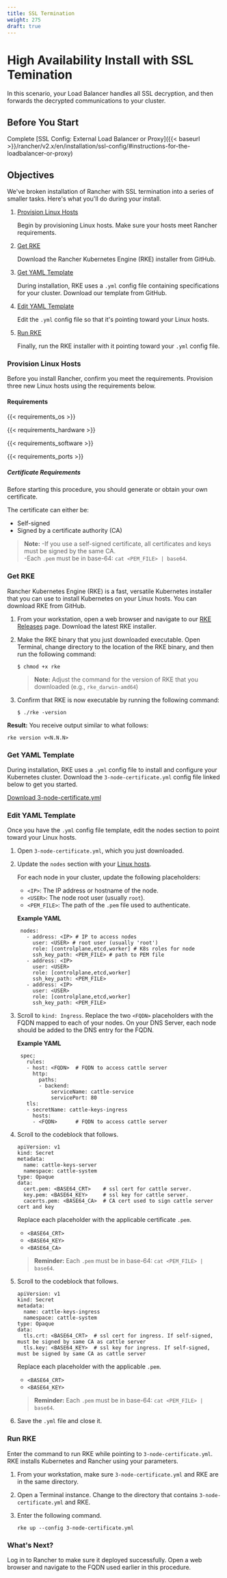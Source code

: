 ```yaml
---
title: SSL Termination
weight: 275
draft: true
---
```

# High Availability Install with SSL Temination

In this scenario, your Load Balancer handles all SSL decryption, and then forwards the decrypted communications to your cluster.

## Before You Start

Complete [SSL Config: External Load Balancer or Proxy]({{< baseurl >}}/rancher/v2.x/en/installation/ssl-config/#instructions-for-the-loadbalancer-or-proxy)

## Objectives

We've broken installation of Rancher with SSL termination into a series of smaller tasks. Here's what you'll do during your install.

1. [Provision Linux Hosts](#provision-linux-hosts)

	Begin by provisioning Linux hosts. Make sure your hosts meet Rancher requirements.

2. [Get RKE](#get-rke)

	Download the Rancher Kubernetes Engine (RKE) installer from GitHub.

3. [Get YAML Template](#get-yaml-template)

	During installation, RKE uses a `.yml` config file containing specifications for your cluster. Download our template from GitHub.

4. [Edit YAML Template](#edit-yaml-template)

	Edit the `.yml` config file so that it's pointing toward your Linux hosts.

5. [Run RKE](#run-rke)

	Finally, run the RKE installer with it pointing toward your `.yml` config file.

### Provision Linux Hosts

Before you install Rancher, confirm you meet the requirements. Provision three new Linux hosts using the requirements below.

#### Requirements

{{< requirements_os >}}

{{< requirements_hardware >}}

{{< requirements_software >}}

{{< requirements_ports >}}

##### Certificate Requirements

Before starting this procedure, you should generate or obtain your own certificate.

The certificate can either be:

- Self-signed
- Signed by a certificate authority (CA)

>**Note:**
>-If you use a self-signed certificate, all certificates and keys must be signed by the same CA.<br/>
>-Each `.pem` must be in base-64: `cat <PEM_FILE> | base64`.



### Get RKE

Rancher Kubernetes Engine (RKE) is a fast, versatile Kubernetes installer that you can use to install Kubernetes on your Linux hosts. You can download RKE from GitHub.

1. From your workstation, open a web browser and navigate to our [RKE Releases](https://github.com/rancher/rke/releases) page. Download the latest RKE installer.

2. Make the RKE binary that you just downloaded executable. Open Terminal, change directory to the location of the RKE binary, and then run the following command:

    ```
    $ chmod +x rke
    ```

    >**Note:** Adjust the command for the version of RKE that you downloaded (e.g., `rke_darwin-amd64`)

3.  Confirm that RKE is now executable by running the following command:

    ```
    $ ./rke -version
    ```

**Result:** You receive output similar to what follows:
```
rke version v<N.N.N>
```

### Get YAML Template

During installation, RKE uses a `.yml` config file to install and configure your Kubernetes cluster. Download the `3-node-certificate.yml` config file linked below to get you started.

[Download 3-node-certificate.yml](https://github.com/rancher/rancher/blob/master/rke-templates/3-node-certificate.yml)

### Edit YAML Template

Once you have the `.yml` config file template, edit the nodes section to point toward your Linux hosts.

1. Open `3-node-certificate.yml`, which you just downloaded.

2. Update the `nodes` section with your [Linux hosts](#provision-linux-hosts).

	For each node in your cluster, update the following placeholders:

	- `<IP>`: The IP address or hostname of the node.
	- `<USER>`: The node root user (usually `root`).
	- `<PEM_FILE>`: The path of the `.pem` file used to authenticate.

    **Example YAML**

		nodes:
		  - address: <IP> # IP to access nodes
			user: <USER> # root user (usually 'root')
			role: [controlplane,etcd,worker] # K8s roles for node
			ssh_key_path: <PEM_FILE> # path to PEM file
		  - address: <IP>
			user: <USER>
			role: [controlplane,etcd,worker]
			ssh_key_path: <PEM_FILE>
		  - address: <IP>
			user: <USER>
			role: [controlplane,etcd,worker]
			ssh_key_path: <PEM_FILE>

3. Scroll to `kind: Ingress`. Replace the two `<FQDN>` placeholders with the FQDN mapped to each of your nodes. On your DNS Server, each node should be added to the DNS entry for the FQDN.

	**Example YAML**

		spec:
		  rules:
		  - host: <FQDN>  # FQDN to access cattle server
			http:
			  paths:
			  - backend:
				  serviceName: cattle-service
				  servicePort: 80
		  tls:
		  - secretName: cattle-keys-ingress
			hosts:
			- <FQDN>      # FQDN to access cattle server

4. Scroll to the codeblock that follows.

    ```
    apiVersion: v1
    kind: Secret
    metadata:
      name: cattle-keys-server
      namespace: cattle-system
    type: Opaque
    data:
      cert.pem: <BASE64_CRT>    # ssl cert for cattle server.
      key.pem: <BASE64_KEY>     # ssl key for cattle server.
      cacerts.pem: <BASE64_CA>  # CA cert used to sign cattle server cert and key
    ```

    Replace each placeholder with the applicable certificate `.pem`.

    - `<BASE64_CRT>`
    - `<BASE64_KEY>`
    - `<BASE64_CA>`

    >**Reminder:** Each `.pem` must be in base-64: `cat <PEM_FILE> | base64`.

5. Scroll to the codeblock that follows.

    ```
    apiVersion: v1
    kind: Secret
    metadata:
      name: cattle-keys-ingress
      namespace: cattle-system
    type: Opaque
    data:
      tls.crt: <BASE64_CRT>  # ssl cert for ingress. If self-signed, must be signed by same CA as cattle server
      tls.key: <BASE64_KEY>  # ssl key for ingress. If self-signed, must be signed by same CA as cattle server
    ```

    Replace each placeholder with the applicable `.pem`.

    - `<BASE64_CRT>`
    - `<BASE64_KEY>`


    >**Reminder:** Each `.pem` must be in base-64: `cat <PEM_FILE> | base64`.

6. Save the `.yml` file and close it.

### Run RKE

Enter the command to run RKE while pointing to `3-node-certificate.yml`. RKE installs Kubernetes and Rancher using your parameters.

1. From your workstation, make sure `3-node-certificate.yml` and RKE are in the same directory.

2. Open a Terminal instance. Change to the directory that contains `3-node-certificate.yml` and RKE.

3. Enter the following command.

	```
	rke up --config 3-node-certificate.yml
	```

### What's Next?

Log in to Rancher to make sure it deployed successfully. Open a web browser and navigate to the FQDN used earlier in this procedure.
